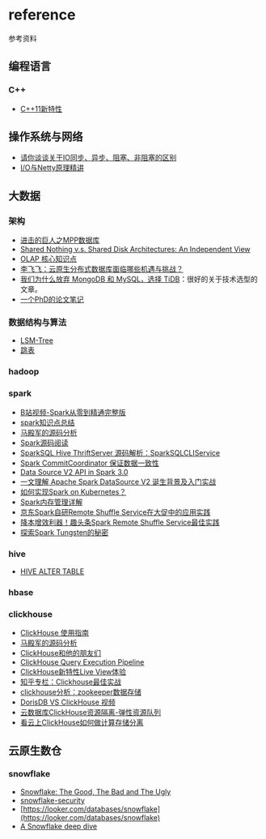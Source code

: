 # reference

参考资料

## 编程语言

### C++
- [C++11新特性](http://c.biancheng.net/cplus/11/)

## 操作系统与网络

- [请你谈谈关于IO同步、异步、阻塞、非阻塞的区别](https://mp.weixin.qq.com/s/UEPXpQBJgSk08bg96wy96Q)
- [I/O与Netty原理精讲](https://mp.weixin.qq.com/s/K9Oyn0cbwqVCh1j3N5bd_w)

## 大数据

### 架构

- [进击的巨人之MPP数据库](https://mp.weixin.qq.com/s/3hEXj3craLXyXycnPGWFEw)
- [Shared Nothing v.s. Shared Disk Architectures: An Independent View](http://www.benstopford.com/2009/11/24/understanding-the-shared-nothing-architecture/)
- [OLAP 核心知识点](https://mp.weixin.qq.com/s/QUTuk7Oc9-YXxCwtbBSYoA)
- [李飞飞：云原生分布式数据库面临哪些机遇与挑战？](https://mp.weixin.qq.com/s/zHBUEWCpPOgz3pvLAu32BQ)
- [我们为什么放弃 MongoDB 和 MySQL，选择 TiDB](https://mp.weixin.qq.com/s/FuZZk_jnaipqA4-SMMvNLQ)：很好的关于技术选型的文章。
- [一个PhD的论文笔记](https://github.com/hustnn/papers-notebook)

### 数据结构与算法

- [LSM-Tree](https://cloud.tencent.com/developer/article/1441835)
- [跳表](https://mp.weixin.qq.com/s?__biz=MzAxMzE4MDI0NQ==&mid=2650336541&idx=1&sn=641646d7ebb267f59fd2d39c9c143411&chksm=83aac127b4dd4831a6ed788675455e88975f5ac64813108e033d47c6fbe03f2090d171f21b00&scene=21#wechat_redirect)

### hadoop

### spark

- [B站视频-Spark从零到精通完整版](https://www.bilibili.com/video/BV1ui4y1V7Cf?p=63)
- [spark知识点总结](https://zhuanlan.zhihu.com/p/71270044)
- [马殿军的源码分析](https://github.com/marsno1/notes/tree/master/Spark/%E6%BA%90%E7%A0%81%E5%88%86%E6%9E%90)
- [Spark源码阅读](https://masterwangzx.com/categories/#Spark)
- [SparkSQL Hive ThriftServer 源码解析：SparkSQLCLIService](https://mr-dai.github.io/sparksql_hive_thriftserver_source_2/)
- [Spark CommitCoordinator 保证数据一致性](https://zhuanlan.zhihu.com/p/45351972)
- [Data Source V2 API in Spark 3.0](http://blog.madhukaraphatak.com/categories/datasource-v2-spark-three/)
- [一文理解 Apache Spark DataSource V2 诞生背景及入门实战](https://zhuanlan.zhihu.com/p/83006243)
- [如何实现Spark on Kubernetes？](https://developer.aliyun.com/article/774585)
- [Spark内存管理详解](https://mp.weixin.qq.com/s/t4qO6HKOu3XaIgLGcTtLJw)
- [京东Spark自研Remote Shuffle Service在大促中的应用实践](https://mp.weixin.qq.com/s/yELhZ1X-VG5YxR6ya32rAQ)
- [降本增效利器！趣头条Spark Remote Shuffle Service最佳实践](https://mp.weixin.qq.com/s/KRD-czsKJHQsuyNXMriGWQ)
- [探索Spark Tungsten的秘密](https://github.com/hustnn/TungstenSecret)

### hive

- [HIVE ALTER TABLE](https://understandingbigdata.com/hive-alter-table/)

### hbase

### clickhouse

- [ClickHouse 使用指南](https://blog.alexanderliu.top/posts/clickhouse-user-guide.html)
- [马殿军的源码分析](https://github.com/marsno1/notes/tree/master/ClickHouse)
- [ClickHouse和他的朋友们](https://bohutang.me/archives/)
- [ClickHouse
Query Execution Pipeline](https://presentations.clickhouse.tech/meetup24/5.%20Clickhouse%20query%20execution%20pipeline%20changes/)
- [ClickHouse新特性Live View体验](https://blog.csdn.net/jiangshouzhuang/article/details/104981269)
- [知乎专栏：Clickhouse最佳实战](https://www.zhihu.com/column/c_1267228880110850048)
- [clickhouse分析：zookeeper数据存储](https://blog.csdn.net/iceyung/article/details/104060187)
- [DorisDB VS ClickHouse 视频](https://www.bilibili.com/video/BV13v411s7sh?from=search&seid=1587356354978598948)
- [云数据库ClickHouse资源隔离-弹性资源队列](https://developer.aliyun.com/article/780376?utm_content=g_1000223973)
- [看云上ClickHouse如何做计算存储分离](https://mp.weixin.qq.com/s/EMOO2YhgjncebyMPl9azZw)

## 云原生数仓

### snowflake

- [Snowflake: The Good, The Bad and The Ugly](https://0x0fff.com/snowflake-the-good-the-bad-and-the-ugly/)
- [snowflake-security](https://community.snowflake.com/s/snowflake-security)
- [https://looker.com/databases/snowflake](https://looker.com/databases/snowflake)
- [A Snowflake deep dive](https://hhhypergrowth.com/a-snowflake-deep-dive/)
